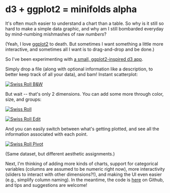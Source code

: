 # d3 + ggplot2 = minifolds alpha

It's often much easier to understand a chart than a table. So why is it still so hard to make a simple data graphic, and why am I still bombarded everyday by mind-numbing mishmashes of raw *numbers*?

(Yeah, I love [ggplot2](http://blog.echen.me/2012/01/17/quick-introduction-to-ggplot2/) to death. But sometimes I want something a little more interactive, and sometimes all I want is to drag-and-drop and be done.)

So I've been experimenting with [a small, ggplot2-inspired d3 app](http://minifolds.herokuapp.com/graphs/1?x=health&y=speed&size=intelligence&color=age&group=height).

Simply drop a file (along with optional information like a description, to better keep track of all your data), and bam! Instant scatterplot:

[![Swiss Roll B&W](http://dl.dropbox.com/u/10506/blog/minifolds/swiss-roll-bw.png)](http://minifolds.herokuapp.com/graphs/1?x=health&y=speed)

But wait -- that's only 2 dimensions. You can add some more through color, size, and groups:

[![Swiss Roll](http://dl.dropbox.com/u/10506/blog/minifolds/swiss-roll.png)](http://minifolds.herokuapp.com/graphs/1?x=health&y=speed&size=intelligence&color=age&group=height)

[![Swiss Roll Edit](http://dl.dropbox.com/u/10506/blog/minifolds/swiss-roll-edit1.png)](http://minifolds.herokuapp.com/graphs/1?x=health&y=speed&size=intelligence&color=age&group=height)

And you can easily switch between what's getting plotted, and see all the information associated with each point.

[![Swiss Roll Pivot](http://dl.dropbox.com/u/10506/blog/minifolds/swiss-roll-pivot.png)](http://minifolds.herokuapp.com/graphs/1?x=health&y=speed&size=intelligence&color=age&group=height)

(Same dataset, but different aesthetic assignments.)

Next, I'm thinking of adding more kinds of charts, support for categorical variables (columns are assumed to be numeric right now), more interactivity (sliders to interact with other dimensions?!), and making the UI even easier (e.g., simplify column naming). In the meantime, the code is [here](https://github.com/echen/minifolds) on Github, and tips and suggestions are welcome!